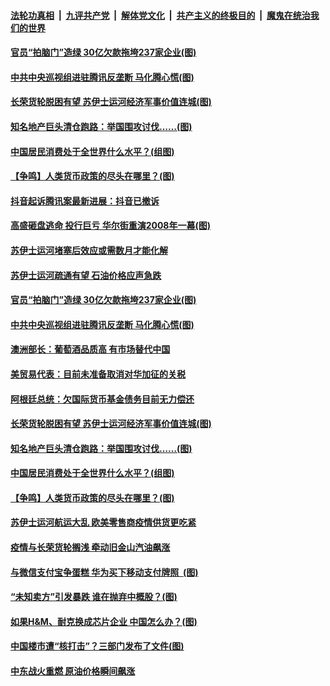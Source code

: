 ####  [法轮功真相](../../../../basic/blob/master/README.md?t=03300131) &nbsp;|&nbsp; [九评共产党](../../../../9ping.md/blob/master/README.md?t=03300131) &nbsp;|&nbsp; [解体党文化](../../../../jtdwh.md/blob/master/README.md?t=03300131)  &nbsp;|&nbsp; [共产主义的终极目的](../../../../gczydzjmd.md/blob/master/README.md?t=03300131) &nbsp;|&nbsp; [魔鬼在统治我们的世界](../../../../mgztzwmdsj.md/blob/master/README.md?t=03300131) 

#### [官员“拍脑门”造绿 30亿欠款拖垮237家企业(图)](../pages/p5/967122.md?t=03300131) 

#### [中共中央巡视组进驻腾讯反垄断 马化腾心慌(图)](../pages/p5/967119.md?t=03300131) 

#### [长荣货轮脱困有望 苏伊士运河经济军事价值连城(图)](../pages/p5/967103.md?t=03300131) 

#### [知名地产巨头清仓跑路：举国围攻讨伐……(图)](../pages/p5/967073.md?t=03300131) 

#### [中国居民消费处于全世界什么水平？(组图)](../pages/p5/967062.md?t=03300131) 

#### [【争鸣】人类货币政策的尽头在哪里？(图)](../pages/p5/967067.md?t=03300131) 

#### [抖音起诉腾讯案最新进展：抖音已撤诉](../pages/p5/967135.md?t=03300131) 

#### [高盛砸盘逃命 投行巨亏 华尔街重演2008年一幕(图)](../pages/p5/967134.md?t=03300131) 

#### [苏伊士运河堵塞后效应或需数月才能化解](../pages/p5/967126.md?t=03300131) 

#### [苏伊士运河疏通有望 石油价格应声急跌](../pages/p5/967124.md?t=03300131) 

#### [官员“拍脑门”造绿 30亿欠款拖垮237家企业(图)](../pages/p5/967122.md?t=03300131) 

#### [中共中央巡视组进驻腾讯反垄断 马化腾心慌(图)](../pages/p5/967119.md?t=03300131) 

#### [澳洲部长：葡萄酒品质高 有市场替代中国](../pages/p5/967117.md?t=03300131) 

#### [美贸易代表：目前未准备取消对华加征的关税](../pages/p5/967115.md?t=03300131) 

#### [阿根廷总统：欠国际货币基金债务目前无力偿还](../pages/p5/967112.md?t=03300131) 

#### [长荣货轮脱困有望 苏伊士运河经济军事价值连城(图)](../pages/p5/967103.md?t=03300131) 

#### [知名地产巨头清仓跑路：举国围攻讨伐……(图)](../pages/p5/967073.md?t=03300131) 

#### [中国居民消费处于全世界什么水平？(组图)](../pages/p5/967062.md?t=03300131) 

#### [【争鸣】人类货币政策的尽头在哪里？(图)](../pages/p5/967067.md?t=03300131) 

#### [苏伊士运河航运大乱 欧美零售商疫情供货更吃紧](../pages/p5/967033.md?t=03300131) 

#### [疫情与长荣货轮搁浅 牵动旧金山汽油飙涨](../pages/p5/967030.md?t=03300131) 

#### [与微信支付宝争蛋糕 华为买下移动支付牌照 &nbsp;(图)](../pages/p5/967023.md?t=03300131) 

#### [“未知卖方”引发暴跌 谁在抛弃中概股？(图)](../pages/p5/967020.md?t=03300131) 

#### [如果H&amp;M、耐克换成芯片企业 中国怎么办？(图)](../pages/p5/966973.md?t=03300131) 

#### [中国楼市遭“核打击”？三部门发布了文件(图)](../pages/p5/966960.md?t=03300131) 

#### [中东战火重燃 原油价格瞬间飙涨](../pages/p5/966954.md?t=03300131) 

